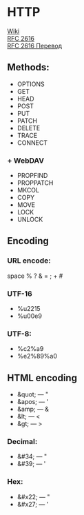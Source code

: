 # HTTP
[Wiki](https://ru.wikipedia.org/wiki/HTTP)<br>
[RFC 2616](https://tools.ietf.org/html/rfc2616)<br>
[RFC 2616 Перевод](http://www.lib.ru/WEBMASTER/rfc2068/)

## Methods:
* OPTIONS
* GET
* HEAD
* POST
* PUT
* PATCH
* DELETE
* TRACE
* CONNECT
### + WebDAV
* PROPFIND
* PROPPATCH
* MKCOL
* COPY
* MOVE
* LOCK
* UNLOCK

## Encoding
### URL encode:
space % ? & = ; + #

### UTF-16
* %u2215
* %u00e9

### UTF-8:
* %c2%a9
* %e2%89%a0

## HTML encoding
* &amp;quot; — "
* &amp;apos; — '
* &amp;amp; — &
* &amp;lt; — <
* &amp;gt; — >
  
### Decimal:
* &amp;#34; — "</code>
* &amp;#39; — '

### Hex:
* &amp;#x22; — "
* &amp;#x27; — '




